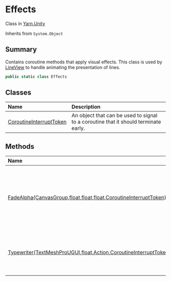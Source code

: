 # Effects

Class in [Yarn.Unity](/api/csharp/yarn.unity.md)

Inherits from `System.Object`

## Summary


Contains coroutine methods that apply visual effects. This class is used
by  <a href="yarn.unity.lineview.md">LineView</a>  to handle animating the presentation of lines.


```csharp
public static class Effects
```

## Classes

|Name|Description|
|:---|:---|
|[CoroutineInterruptToken](/api/csharp/yarn.unity.effects.coroutineinterrupttoken.md)|An object that can be used to signal to a coroutine that it should terminate early.|

## Methods

|Name|Description|
|:---|:---|
|[FadeAlpha(CanvasGroup,float,float,float,CoroutineInterruptToken)](/api/csharp/yarn.unity.effects.fadealpha.md)|A coroutine that fades a  <code>CanvasGroup</code>  object's opacity from  <code>from</code>  to  <code>to</code>  over the course of  <code>fadeTime</code>  seconds, and then invokes  <code>onComplete</code> .|
|[Typewriter(TextMeshProUGUI,float,Action,CoroutineInterruptToken)](/api/csharp/yarn.unity.effects.typewriter.md)|A coroutine that gradually reveals the text in a  <code>TextMeshProUGUI</code>  object over time.|

